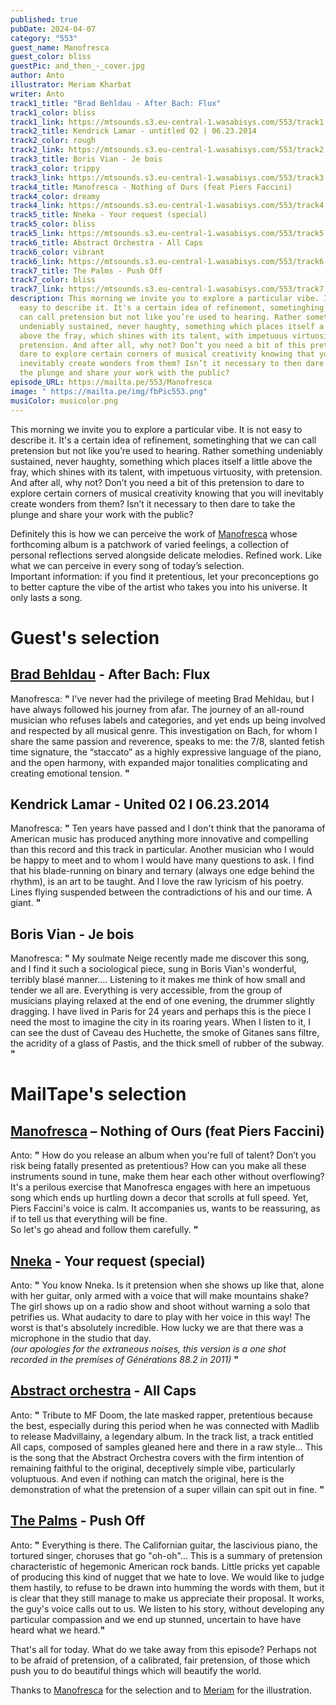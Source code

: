 ```yaml
---
published: true
pubDate: 2024-04-07
category: "553"
guest_name: Manofresca
guest_color: bliss
guestPic: and_then_-_cover.jpg
author: Anto
illustrator: Meriam Kharbat
writer: Anto
track1_title: "Brad Behldau - After Bach: Flux"
track1_color: bliss
track1_link: https://mtsounds.s3.eu-central-1.wasabisys.com/553/track1.mp3
track2_title: Kendrick Lamar - untitled 02 | 06.23.2014
track2_color: rough
track2_link: https://mtsounds.s3.eu-central-1.wasabisys.com/553/track2.mp3
track3_title: Boris Vian - Je bois
track3_color: trippy
track3_link: https://mtsounds.s3.eu-central-1.wasabisys.com/553/track3.mp3
track4_title: Manofresca - Nothing of Ours (feat Piers Faccini)
track4_color: dreamy
track4_link: https://mtsounds.s3.eu-central-1.wasabisys.com/553/track4.mp3
track5_title: Nneka - Your request (special)
track5_color: bliss
track5_link: https://mtsounds.s3.eu-central-1.wasabisys.com/553/track5.mp3
track6_title: Abstract Orchestra - All Caps
track6_color: vibrant
track6_link: https://mtsounds.s3.eu-central-1.wasabisys.com/553/track6.mp3
track7_title: The Palms - Push Off
track7_color: bliss
track7_link: https://mtsounds.s3.eu-central-1.wasabisys.com/553/track7.mp3
description: This morning we invite you to explore a particular vibe. It is not
  easy to describe it. It's a certain idea of ​​refinement, sometinghing that we
  can call pretension but not like you’re used to hearing. Rather something
  undeniably sustained, never haughty, something which places itself a little
  above the fray, which shines with its talent, with impetuous virtuosity, with
  pretension. And after all, why not? Don’t you need a bit of this pretension to
  dare to explore certain corners of musical creativity knowing that you will
  inevitably create wonders from them? Isn’t it necessary to then dare to take
  the plunge and share your work with the public?
episode_URL: https://mailta.pe/553/Manofresca
image: " https://mailta.pe/img/fbPic553.png"
musiColor: musicolor.png
---
```

This morning we invite you to explore a particular vibe. It is not easy to describe it. It's a certain idea of ​​refinement, sometinghing that we can call pretension but not like you’re used to hearing. Rather something undeniably sustained, never haughty, something which places itself a little above the fray, which shines with its talent, with impetuous virtuosity, with pretension. And after all, why not? Don’t you need a bit of this pretension to dare to explore certain corners of musical creativity knowing that you will inevitably create wonders from them? Isn’t it necessary to then dare to take the plunge and share your work with the public?

Definitely this is how we can perceive the work of [Manofresca](https://linktr.ee/manofresca) whose forthcoming album is a patchwork of varied feelings, a collection of personal reflections served alongside delicate melodies. Refined work. Like what we can perceive in every song of today’s selection.\
Important information: if you find it pretentious, let your preconceptions go to better capture the vibe of the artist who takes you into his universe. It only lasts a song.

# Guest's selection

## [Brad Behldau](https://bradmehldau.bandcamp.com/album/after-bach-ii) - After Bach: Flux

 Manofresca: **"** I’ve never had the privilege of meeting Brad Mehldau, but I have always followed his journey from afar. The journey of an all-round musician who refuses labels and categories, and yet ends up being involved and respected by all musical genre. This investigation on Bach, for whom I share the same passion and reverence, speaks to me: the 7/8, slanted fetish time signature, the “staccato” as a highly expressive language of the piano, and the open harmony, with expanded major tonalities complicating and creating emotional tension. **"** 

## Kendrick Lamar - United 02 I 06.23.2014

 Manofresca: **"** Ten years have passed and I don't think that the panorama of American music has produced anything more innovative and compelling than this record and this track in particular. Another musician who I would be happy to meet and to whom I would have many questions to ask. I find that his blade-running on binary and ternary (always one edge behind the rhythm), is an art to be taught. And I love the raw lyricism of his poetry. Lines flying suspended between the contradictions of his and our time. A giant. **"** 

## Boris Vian - Je bois

 Manofresca: **"** My soulmate Neige recently made me discover this song, and I find it such a sociological piece, sung in Boris Vian's wonderful, terribly blasé manner.… Listening to it makes me think of how small and tender we all are. Everything is very accessible, from the group of musicians playing relaxed at the end of one evening, the drummer slightly dragging. I have lived in Paris for 24 years and perhaps this is the piece I need the most to imagine the city in its roaring years. When I listen to it, I can see the dust of Caveau des Huchette, the smoke of Gitanes sans filtre, the acridity of a glass of Pastis, and the thick smell of rubber of the subway. **"** 

# MailTape's selection

## [Manofresca](https://linktr.ee/manofresca) – Nothing of Ours (feat Piers Faccini)

 Anto: **"** How do you release an album when you're full of talent? Don’t you risk being fatally presented as pretentious? How can you make all these instruments sound in tune, make them hear each other without overflowing? It's a perilous exercise that Manofresca engages with here an impetuous song which ends up hurtling down a decor that scrolls at full speed. Yet, Piers Faccini's voice is calm. It accompanies us, wants to be reassuring, as if to tell us that everything will be fine.\
So let's go ahead and follow them carefully. **"** 

## [Nneka](https://nnekaworld.com/) - Your request (special)

 Anto: **"** You know Nneka. Is it pretension when she shows up like that, alone with her guitar, only armed with a voice that will make mountains shake? The girl shows up on a radio show and shoot without warning a solo that petrifies us. What audacity to dare to play with her voice in this way! The worst is that's absolutely incredible. How lucky we are that there was a microphone in the studio that day.\
*(our apologies for the extraneous noises, this version is a one shot recorded in the premises of Générations 88.2 in 2011)* **"** 

## [Abstract orchestra](https://abstractorchestra.bandcamp.com/) - All Caps

 Anto: **"** Tribute to MF Doom, the late masked rapper, pretentious because the best, especially during this period when he was connected with Madlib to release Madvillainy, a legendary album. In the track list, a track entitled All caps, composed of samples gleaned here and there in a raw style... This is the song that the Abstract Orchestra covers with the firm intention of remaining faithful to the original, deceptively simple vibe, particularly voluptuous. And even if nothing can match the original, here is the demonstration of what the pretension of a super villain can spit out in fine. **"** 

## [The Palms](https://thepalmsmusic.bandcamp.com/) - Push Off

 Anto: **"** Everything is there. The Californian guitar, the lascivious piano, the tortured singer, choruses that go "oh-oh"... This is a summary of pretension characteristic of hegemonic American rock bands. Little pricks yet capable of producing this kind of nugget that we hate to love. We would like to judge them hastily, to refuse to be drawn into humming the words with them, but it is clear that they still manage to make us appreciate their proposal. It works, the guy's voice calls out to us. We listen to his story, without developing any particular compassion and we end up stunned, uncertain to have have heard what we heard.**"** 



That's all for today. What do we take away from this episode? Perhaps not to be afraid of pretension, of a calibrated, fair pretension, of those which push you to do beautiful things which will beautify the world.

Thanks to [Manofresca](https://linktr.ee/manofresca) for the selection and to [Meriam](https://www.instagram.com/___meriamk___/) for the illustration.

